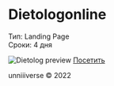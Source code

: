 # Dietologonline
Тип: Landing Page <br>
Сроки: 4 дня <br>

![Dietolog preview](https://unniiiverse.github.io/cdn/image/projectPreview/dietologonline.jpg)
[Посетить](https://unniiiverse.github.io/project/2022/dietologonline/)

unniiiverse © 2022
